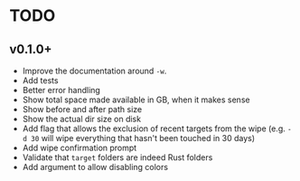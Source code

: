 # TODO

## v0.1.0+
- Improve the documentation around `-w`.
- Add tests
- Better error handling
- Show total space made available in GB, when it makes sense
- Show before and after path size
- Show the actual dir size on disk
- Add flag that allows the exclusion of recent targets from the wipe (e.g. `-d 30` will wipe everything that hasn't been touched in 30 days)
- Add wipe confirmation prompt
- Validate that `target` folders are indeed Rust folders
- Add argument to allow disabling colors
